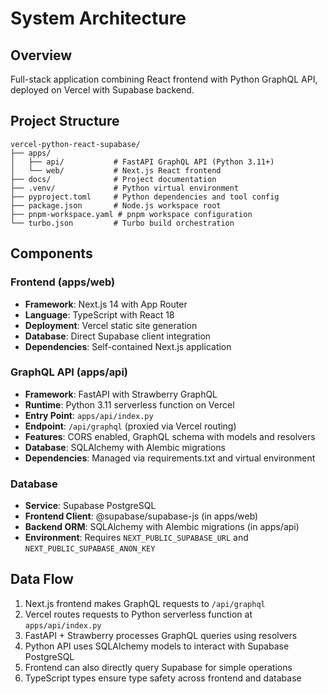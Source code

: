 # System Architecture

## Overview

Full-stack application combining React frontend with Python GraphQL API, deployed on Vercel with Supabase backend.

## Project Structure

```
vercel-python-react-supabase/
├── apps/
│   ├── api/           # FastAPI GraphQL API (Python 3.11+)
│   └── web/           # Next.js React frontend
├── docs/              # Project documentation
├── .venv/             # Python virtual environment
├── pyproject.toml     # Python dependencies and tool config
├── package.json       # Node.js workspace root
├── pnpm-workspace.yaml # pnpm workspace configuration
└── turbo.json         # Turbo build orchestration
```

## Components

### Frontend (apps/web)

- **Framework**: Next.js 14 with App Router
- **Language**: TypeScript with React 18
- **Deployment**: Vercel static site generation
- **Database**: Direct Supabase client integration
- **Dependencies**: Self-contained Next.js application

### GraphQL API (apps/api)

- **Framework**: FastAPI with Strawberry GraphQL
- **Runtime**: Python 3.11 serverless function on Vercel
- **Entry Point**: `apps/api/index.py` 
- **Endpoint**: `/api/graphql` (proxied via Vercel routing)
- **Features**: CORS enabled, GraphQL schema with models and resolvers
- **Database**: SQLAlchemy with Alembic migrations
- **Dependencies**: Managed via requirements.txt and virtual environment

### Database

- **Service**: Supabase PostgreSQL
- **Frontend Client**: @supabase/supabase-js (in apps/web)
- **Backend ORM**: SQLAlchemy with Alembic migrations (in apps/api)
- **Environment**: Requires `NEXT_PUBLIC_SUPABASE_URL` and `NEXT_PUBLIC_SUPABASE_ANON_KEY`

## Data Flow

1. Next.js frontend makes GraphQL requests to `/api/graphql`
2. Vercel routes requests to Python serverless function at `apps/api/index.py`
3. FastAPI + Strawberry processes GraphQL queries using resolvers
4. Python API uses SQLAlchemy models to interact with Supabase PostgreSQL
5. Frontend can also directly query Supabase for simple operations
6. TypeScript types ensure type safety across frontend and database

